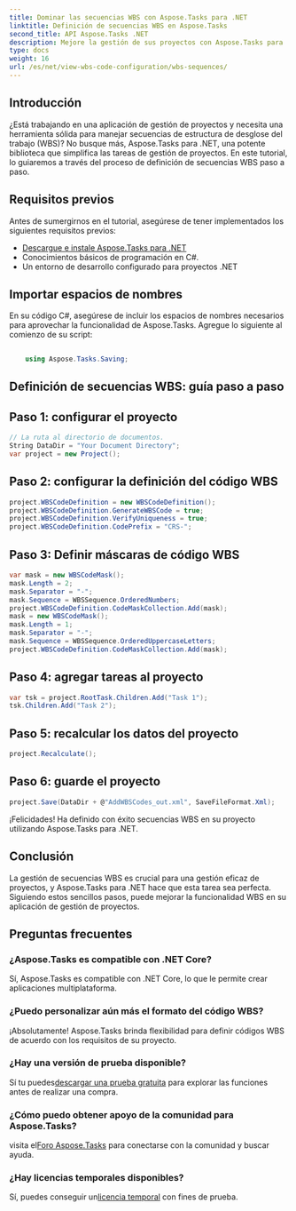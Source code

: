 ```yaml
---
title: Dominar las secuencias WBS con Aspose.Tasks para .NET
linktitle: Definición de secuencias WBS en Aspose.Tasks
second_title: API Aspose.Tasks .NET
description: Mejore la gestión de sus proyectos con Aspose.Tasks para .NET defina sin problemas secuencias WBS y mejore la eficiencia sin esfuerzo. #Aspose #Tareas #Proyecto MS
type: docs
weight: 16
url: /es/net/view-wbs-code-configuration/wbs-sequences/
---
```

## Introducción
¿Está trabajando en una aplicación de gestión de proyectos y necesita una herramienta sólida para manejar secuencias de estructura de desglose del trabajo (WBS)? No busque más, Aspose.Tasks para .NET, una potente biblioteca que simplifica las tareas de gestión de proyectos. En este tutorial, lo guiaremos a través del proceso de definición de secuencias WBS paso a paso.
## Requisitos previos
Antes de sumergirnos en el tutorial, asegúrese de tener implementados los siguientes requisitos previos:
- [Descargue e instale Aspose.Tasks para .NET](https://releases.aspose.com/tasks/net/)
- Conocimientos básicos de programación en C#.
- Un entorno de desarrollo configurado para proyectos .NET
## Importar espacios de nombres
En su código C#, asegúrese de incluir los espacios de nombres necesarios para aprovechar la funcionalidad de Aspose.Tasks. Agregue lo siguiente al comienzo de su script:
```csharp
    
    using Aspose.Tasks.Saving;
```
## Definición de secuencias WBS: guía paso a paso
## Paso 1: configurar el proyecto
```csharp
// La ruta al directorio de documentos.
String DataDir = "Your Document Directory";
var project = new Project();
```
## Paso 2: configurar la definición del código WBS
```csharp
project.WBSCodeDefinition = new WBSCodeDefinition();
project.WBSCodeDefinition.GenerateWBSCode = true;
project.WBSCodeDefinition.VerifyUniqueness = true;
project.WBSCodeDefinition.CodePrefix = "CRS-";
```
## Paso 3: Definir máscaras de código WBS
```csharp
var mask = new WBSCodeMask();
mask.Length = 2;
mask.Separator = "-";
mask.Sequence = WBSSequence.OrderedNumbers;
project.WBSCodeDefinition.CodeMaskCollection.Add(mask);
mask = new WBSCodeMask();
mask.Length = 1;
mask.Separator = "-";
mask.Sequence = WBSSequence.OrderedUppercaseLetters;
project.WBSCodeDefinition.CodeMaskCollection.Add(mask);
```
## Paso 4: agregar tareas al proyecto
```csharp
var tsk = project.RootTask.Children.Add("Task 1");
tsk.Children.Add("Task 2");
```
## Paso 5: recalcular los datos del proyecto
```csharp
project.Recalculate();
```
## Paso 6: guarde el proyecto
```csharp
project.Save(DataDir + @"AddWBSCodes_out.xml", SaveFileFormat.Xml);
```
¡Felicidades! Ha definido con éxito secuencias WBS en su proyecto utilizando Aspose.Tasks para .NET.
## Conclusión
La gestión de secuencias WBS es crucial para una gestión eficaz de proyectos, y Aspose.Tasks para .NET hace que esta tarea sea perfecta. Siguiendo estos sencillos pasos, puede mejorar la funcionalidad WBS en su aplicación de gestión de proyectos.
## Preguntas frecuentes
### ¿Aspose.Tasks es compatible con .NET Core?
Sí, Aspose.Tasks es compatible con .NET Core, lo que le permite crear aplicaciones multiplataforma.
### ¿Puedo personalizar aún más el formato del código WBS?
¡Absolutamente! Aspose.Tasks brinda flexibilidad para definir códigos WBS de acuerdo con los requisitos de su proyecto.
### ¿Hay una versión de prueba disponible?
 Sí tu puedes[descargar una prueba gratuita](https://releases.aspose.com/) para explorar las funciones antes de realizar una compra.
### ¿Cómo puedo obtener apoyo de la comunidad para Aspose.Tasks?
 visita el[Foro Aspose.Tasks](https://forum.aspose.com/c/tasks/15) para conectarse con la comunidad y buscar ayuda.
### ¿Hay licencias temporales disponibles?
 Sí, puedes conseguir un[licencia temporal](https://purchase.aspose.com/temporary-license/) con fines de prueba.